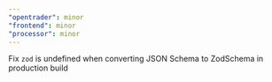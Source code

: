 ```yaml
---
"opentrader": minor
"frontend": minor
"processor": minor
---
```


Fix `zod` is undefined when converting JSON Schema to ZodSchema in production build
